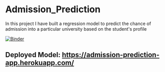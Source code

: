 # Admission_Prediction
In this project I have built a regression model to predict the chance of admission into a particular university based on the student's profile


[![Binder](http://mybinder.org/badge_logo.svg)](https://mybinder.org/v2/gh/Gonnuru/Admission_Prediction/master)

## Deployed Model: https://admission-prediction-app.herokuapp.com/
